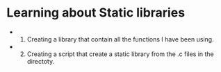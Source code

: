 # Learning about Static libraries

- 1. Creating a library that contain all the functions I have been using.
- 2. Creating a script that create a static library from the .c files in the directoty.
